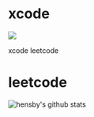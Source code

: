 

# xcode
![](https://img.shields.io/badge/Java-1.8-brightgreen)

xcode leetcode

# leetcode 

![hensby's github stats](https://github-readme-stats.vercel.app/api?username=hensby&show_icons=true)
